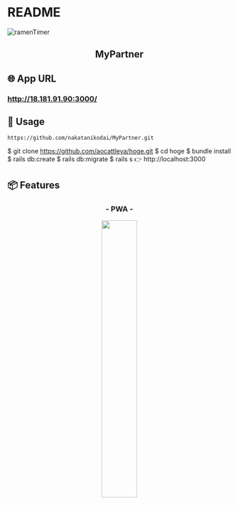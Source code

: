 # README

![ramenTimer](http://18.181.91.90:3000/)

<h2 align="center">MyPartner</h2>


## 🌐 App URL
### **http://18.181.91.90:3000/**

## 💬 Usage
`https://github.com/nakatanikodai/MyPartner.git`

$ git clone https://github.com/aocattleya/hoge.git
$ cd hoge
$ bundle install
$ rails db:create
$ rails db:migrate
$ rails s
👉 http://localhost:3000

## 📦 Features
<h3 align="center">- PWA -</h3>

<p align="center">
  <img src="https://〜.jpg" width=40%>
</p>



